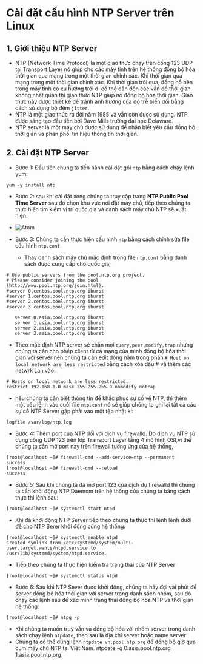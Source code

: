 # Cài đặt cấu hình NTP Server trên Linux # 
## 1. Giới thiệu NTP Server ## 
- NTP (Network Time Protocol) là một giao thức chạy trên cổng 123 UDP tại Transport Layer nó giúp cho các máy tính trên hệ thống đồng bộ hóa thời gian qua mạng trong một thời gian chính xác. Khi thời gian qua mạng trong một thời gian chính xác. Khi thời gian trôi qua, đồng hồ bên trong máy tính có xu hướng trôi đi có thể dẫn đến các vấn đề thời gian không nhất quán thì giao thức NTP giúp nó đồng bộ hóa thời gian. Giao thức này được thiết kế để tránh ảnh hưởng của độ trễ biến đổi bằng cách sử dụng bộ đệm `jitter`. 
- NTP là một giao thức ra đời năm 1985 và vẫn còn được sử dụng. NTP được sáng tạo đầu tiên bởi Dave Mills trường đại học Delaware. 
- NTP server là một máy chủ được sử dụng để nhận biết yêu cầu đồng bộ thời gian và phân phối tín hiệu thông tin thời gian. 
## 2. Cài đặt NTP Server ## 
- Bước 1: Đầu tiên chúng ta tiến hành cài đặt gói `ntp` bằng cách chạy lệnh yum:
```
yum -y install ntp 
```
- Bước 2: sau khi cài đặt xong chúng ta truy cập trang **NTP Public Pool Time Server** sau đó chọn khu vực nơi đặt máy chủ, tiếp theo chúng ta thực hiện tìm kiếm vị trí quốc gia và danh sách máy chủ NTP sẽ xuất hiện. 
- ![Atom](https://i.imgur.com/KLQVtVN.png)

- Bước 3: Chúng ta cần thực hiện cấu hình `ntp` bằng cách chỉnh sửa file cấu hình `ntp.conf` 
  - Thay danh sách máy chủ mặc định trong file `ntp.conf` bằng danh sách được cung cấp cho quốc gia; 
```
# Use public servers from the pool.ntp.org project.
# Please consider joining the pool (http://www.pool.ntp.org/join.html).
#server 0.centos.pool.ntp.org iburst
#server 1.centos.pool.ntp.org iburst
#server 2.centos.pool.ntp.org iburst
#server 3.centos.pool.ntp.org iburst

   server 0.asia.pool.ntp.org iburst
   server 1.asia.pool.ntp.org iburst
   server 2.asia.pool.ntp.org iburst
   server 3.asia.pool.ntp.org iburst
```

  - Theo mặc định NTP server sẽ chặn mọi `query,peer,modify,trap` nhưng chúng ta cần cho phép client từ cá mạng của mình đồng bộ hóa thời gian với server nên chúng ta cần edit dòng nằm trong phần `# Host on local network are less restricted` bằng cách xóa dấu # và thêm các netwrk Lan vào: 
```
# Hosts on local network are less restricted.
restrict 192.168.1.0 mask 255.255.255.0 nomodify notrap
```
  - nếu chúng ta cần biết thông tin để khắc phục sự cố về NTP, thì thêm một câu lệnh vào cuối file `ntp.conf` nó sẽ giúp chúng ta ghi lại tất cả các sự cố NTP Server gặp phải vào một tệp nhật kí: 
```
logfile /var/log/ntp.log
```
- Bước 4: Thêm port của NTP đối với dịch vụ firewalld. Do dịch vụ NTP sử dụng cổng UDP 123 trên lớp Transport Layer tầng 4 mô hình OSI,vì thế chúng ta cần mở port này trên firewall tương ứng của hệ thống, 
```
[root@localhost ~]# firewall-cmd --add-service=ntp --permanent
success
[root@localhost ~]# firewall-cmd --reload
success
```
- Bước 5: Sau khi chúng ta đã mở port 123 của dịch dụ firewalld thì chúng ta cần khởi động NTP Daemom trên hệ thống của chúng ta bằng cách thực thi lệnh sau:
```
[root@localhost ~]# systemctl start ntpd
```
   - Khi đã khởi động NTP Server tiếp theo chúng ta thực thi lệnh lệnh dưới để cho NTP Serer khởi động cùng hệ thống:
```
[root@localhost ~]# systemctl enable ntpd
Created symlink from /etc/systemd/system/multi-user.target.wants/ntpd.service to /usr/lib/systemd/system/ntpd.service.
```
  - Tiếp theo chúng ta thực hiện kiểm tra trạng thái của NTP Server 
```
[root@localhost ~]# systemctl status ntpd
```

- Bước 6: Sau khi NTP Sever được khởi động, chúng ta hãy đợi vài phút để server đồng bộ hóa thời gian với server trong danh sách nhóm, sau đó chạy các lệnh sau để xác minh trạng thái đồng bộ hóa NTP và thời gian hệ thống:
```
[root@localhost ~]# ntpq -p
```
   - Khi chúng ta muốn truy vấn và đồng bộ hóa với nhóm server trong danh sách chạy lệnh `ntpdate`, theo sau là địa chỉ server hoặc name server 
   - Chúng ta có thể dùng lệnh `ntpdate vn.pool.ntp.org` để đồng bộ giờ qua cụm máy chủ NTP tại Việt Nam. 
    ntpdate -q 0.asia.pool.ntp.org 1.asia.pool.ntp.org